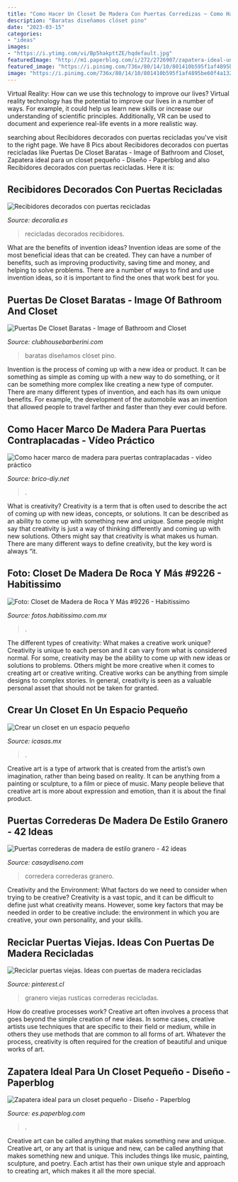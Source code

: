 ```yaml
---
title: "Como Hacer Un Closet De Madera Con Puertas Corredizas ~ Como Hacer Marco De Madera Para Puertas Contraplacadas"
description: "Baratas diseñamos clóset pino"
date: "2023-03-15"
categories:
- "ideas"
images:
- "https://i.ytimg.com/vi/Bp5hakpttZE/hqdefault.jpg"
featuredImage: "http://m1.paperblog.com/i/272/2726907/zapatera-ideal-un-closet-pequeno-diseno-L-X4nedV.jpeg"
featured_image: "https://i.pinimg.com/736x/80/14/10/801410b595f1af4895be60f4a132d81f.jpg"
image: "https://i.pinimg.com/736x/80/14/10/801410b595f1af4895be60f4a132d81f.jpg"
---
```



Virtual Reality: How can we use this technology to improve our lives?
Virtual reality technology has the potential to improve our lives in a number of ways. For example, it could help us learn new skills or increase our understanding of scientific principles. Additionally, VR can be used to document and experience real-life events in a more realistic way.

	

		
searching about Recibidores decorados con puertas recicladas you've visit to the right page. We have 8 Pics about Recibidores decorados con puertas recicladas like Puertas De Closet Baratas - Image of Bathroom and Closet, Zapatera ideal para un closet pequeño - Diseño - Paperblog and also Recibidores decorados con puertas recicladas. Here it is:
		
    
## Recibidores Decorados Con Puertas Recicladas

<img loading=lazy src="https://www.decoralia.es/wp-content/uploads/puertas-recicladas-9.jpg" onerror="this.onerror=null;this.src='https://tse1.mm.bing.net/th?id=OIP.YcQWbLz6WZclokyeRLNEbAHaLH&amp;pid=15.1';" alt="Recibidores decorados con puertas recicladas">

_Source: decoralia.es_

>recicladas decorados recibidores. 

	

What are the benefits of invention ideas?
Invention ideas are some of the most beneficial ideas that can be created. They can have a number of benefits, such as improving productivity, saving time and money, and helping to solve problems. There are a number of ways to find and use invention ideas, so it is important to find the ones that work best for you.

    
## Puertas De Closet Baratas - Image Of Bathroom And Closet

<img loading=lazy src="https://closetsyvestidores.com/wp-content/uploads/2019/01/closets-de-madera-sin-puertas.jpg" onerror="this.onerror=null;this.src='https://tse2.mm.bing.net/th?id=OIP.PYnClF_lgcdgeLjYXX5ePgHaF7&amp;pid=15.1';" alt="Puertas De Closet Baratas - Image of Bathroom and Closet">

_Source: clubhousebarberini.com_

>baratas diseñamos clóset pino. 

	

Invention is the process of coming up with a new idea or product. It can be something as simple as coming up with a new way to do something, or it can be something more complex like creating a new type of computer. There are many different types of invention, and each has its own unique benefits. For example, the development of the automobile was an invention that allowed people to travel farther and faster than they ever could before.

    
## Como Hacer Marco De Madera Para Puertas Contraplacadas - Vídeo Práctico

<img loading=lazy src="https://i.ytimg.com/vi/Bp5hakpttZE/hqdefault.jpg" onerror="this.onerror=null;this.src='https://tse3.mm.bing.net/th?id=OIP.FSo_uYs7Om5IPHtkVToTIAHaFj&amp;pid=15.1';" alt="Como hacer marco de madera para puertas contraplacadas - vídeo práctico">

_Source: brico-diy.net_

>. 

	

What is creativity?
Creativity is a term that is often used to describe the act of coming up with new ideas, concepts, or solutions. It can be described as an ability to come up with something new and unique. Some people might say that creativity is just a way of thinking differently and coming up with new solutions. Others might say that creativity is what makes us human. There are many different ways to define creativity, but the key word is always “it.

    
## Foto: Closet De Madera De Roca Y Más #9226 - Habitissimo

<img loading=lazy src="https://mx.habcdn.com/photos/project/medium/closet-de-madera_9226.jpg" onerror="this.onerror=null;this.src='https://tse2.mm.bing.net/th?id=OIP.zpqxl-p8-U3fwCaWoeHZLAAAAA&amp;pid=15.1';" alt="Foto: Closet de Madera de Roca Y Más #9226 - Habitissimo">

_Source: fotos.habitissimo.com.mx_

>. 

	

The different types of creativity: What makes a creative work unique?
Creativity is unique to each person and it can vary from what is considered normal. For some, creativity may be the ability to come up with new ideas or solutions to problems. Others might be more creative when it comes to creating art or creative writing. Creative works can be anything from simple designs to complex stories. In general, creativity is seen as a valuable personal asset that should not be taken for granted.

    
## Crear Un Closet En Un Espacio Pequeño

<img loading=lazy src="https://www.icasas.mx/noticias/wp-content/uploads/2016/06/Diseños-de-closets-pequeños-7.jpg" onerror="this.onerror=null;this.src='https://tse3.mm.bing.net/th?id=OIP.E2Lz7qQAFCztOBAsR_v2XwHaJ4&amp;pid=15.1';" alt="Crear un closet en un espacio pequeño">

_Source: icasas.mx_

>. 

	

Creative art is a type of artwork that is created from the artist’s own imagination, rather than being based on reality. It can be anything from a painting or sculpture, to a film or piece of music. Many people believe that creative art is more about expression and emotion, than it is about the final product.

    
## Puertas Correderas De Madera De Estilo Granero - 42 Ideas

<img loading=lazy src="http://casaydiseno.com/wp-content/uploads/2017/02/puerta-madera-corredera.jpg" onerror="this.onerror=null;this.src='https://tse2.mm.bing.net/th?id=OIP.tZsBNywBuec35MB55C4qYgHaLH&amp;pid=15.1';" alt="Puertas correderas de madera de estilo granero - 42 ideas">

_Source: casaydiseno.com_

>corredera correderas granero. 

	

Creativity and the Environment: What factors do we need to consider when trying to be creative?
Creativity is a vast topic, and it can be difficult to define just what creativity means. However, some key factors that may be needed in order to be creative include: the environment in which you are creative, your own personality, and your skills.

    
## Reciclar Puertas Viejas. Ideas Con Puertas De Madera Recicladas

<img loading=lazy src="https://i.pinimg.com/736x/80/14/10/801410b595f1af4895be60f4a132d81f.jpg" onerror="this.onerror=null;this.src='https://tse2.mm.bing.net/th?id=OIP.l57UA_fCMCTqcTJWWfw_ZAHaLK&amp;pid=15.1';" alt="Reciclar puertas viejas. Ideas con puertas de madera recicladas">

_Source: pinterest.cl_

>granero viejas rusticas correderas recicladas. 

	

How do creative processes work?
Creative art often involves a process that goes beyond the simple creation of new ideas. In some cases, creative artists use techniques that are specific to their field or medium, while in others they use methods that are common to all forms of art. Whatever the process, creativity is often required for the creation of beautiful and unique works of art.

    
## Zapatera Ideal Para Un Closet Pequeño - Diseño - Paperblog

<img loading=lazy src="http://m1.paperblog.com/i/272/2726907/zapatera-ideal-un-closet-pequeno-diseno-L-X4nedV.jpeg" onerror="this.onerror=null;this.src='https://tse3.mm.bing.net/th?id=OIP.QANbJ3XSPY82INL-80dd4gAAAA&amp;pid=15.1';" alt="Zapatera ideal para un closet pequeño - Diseño - Paperblog">

_Source: es.paperblog.com_

>. 

	

Creative art can be called anything that makes something new and unique.
Creative art, or any art that is unique and new, can be called anything that makes something new and unique. This includes things like music, painting, sculpture, and poetry. Each artist has their own unique style and approach to creating art, which makes it all the more special.

